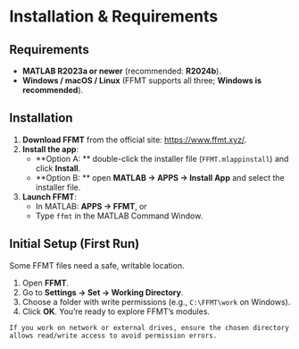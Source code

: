 # Installation & Requirements

## Requirements
- **MATLAB R2023a or newer** (recommended: **R2024b**).
- **Windows / macOS / Linux** (FFMT supports all three; **Windows is recommended**).

## Installation
1. **Download FFMT** from the official site: <https://www.ffmt.xyz/>.
2. **Install the app**:
   - **Option A: ** double-click the installer file (`FFMT.mlappinstall`) and click **Install**.
   - **Option B: ** open **MATLAB → APPS → Install App** and select the installer file.
3. **Launch FFMT**:
   - In MATLAB: **APPS → FFMT**, or  
   - Type `ffmt` in the MATLAB Command Window.

## Initial Setup (First Run)
Some FFMT files need a safe, writable location.

1. Open **FFMT**.
2. Go to **Settings → Set → Working Directory**.
3. Choose a folder with write permissions (e.g., `C:\FFMT\work` on Windows).
4. Click **OK**. You’re ready to explore FFMT’s modules.

```{note}
If you work on network or external drives, ensure the chosen directory allows read/write access to avoid permission errors.
